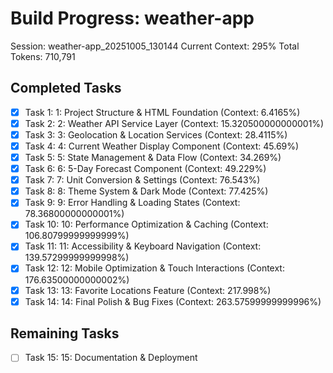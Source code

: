 # Build Progress: weather-app
Session: weather-app_20251005_130144
Current Context: 295%
Total Tokens: 710,791

## Completed Tasks
- [x] Task 1: 1: Project Structure & HTML Foundation (Context: 6.4165%)
- [x] Task 2: 2: Weather API Service Layer (Context: 15.320500000000001%)
- [x] Task 3: 3: Geolocation & Location Services (Context: 28.4115%)
- [x] Task 4: 4: Current Weather Display Component (Context: 45.69%)
- [x] Task 5: 5: State Management & Data Flow (Context: 34.269%)
- [x] Task 6: 6: 5-Day Forecast Component (Context: 49.229%)
- [x] Task 7: 7: Unit Conversion & Settings (Context: 76.543%)
- [x] Task 8: 8: Theme System & Dark Mode (Context: 77.425%)
- [x] Task 9: 9: Error Handling & Loading States (Context: 78.36800000000001%)
- [x] Task 10: 10: Performance Optimization & Caching (Context: 106.80799999999999%)
- [x] Task 11: 11: Accessibility & Keyboard Navigation (Context: 139.57299999999998%)
- [x] Task 12: 12: Mobile Optimization & Touch Interactions (Context: 176.63500000000002%)
- [x] Task 13: 13: Favorite Locations Feature (Context: 217.998%)
- [x] Task 14: 14: Final Polish & Bug Fixes (Context: 263.57599999999996%)

## Remaining Tasks
- [ ] Task 15: 15: Documentation & Deployment
